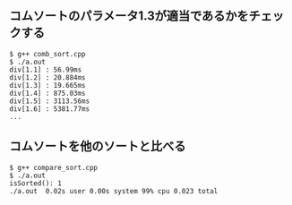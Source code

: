 ## コムソートのパラメータ1.3が適当であるかをチェックする

```
$ g++ comb_sort.cpp
$ ./a.out
div[1.1] : 56.99ms
div[1.2] : 20.884ms
div[1.3] : 19.665ms
div[1.4] : 875.03ms
div[1.5] : 3113.56ms
div[1.6] : 5381.77ms
...
```

## コムソートを他のソートと比べる

```
$ g++ compare_sort.cpp
$ ./a.out
isSorted(): 1
./a.out  0.02s user 0.00s system 99% cpu 0.023 total
```
